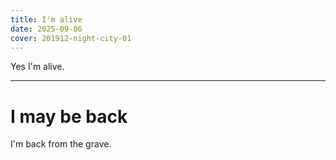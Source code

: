 ```yaml
---
title: I'm alive
date: 2025-09-06
cover: 201912-night-city-01
---
```


Yes I'm alive.

---

# I may be back

I'm back from the grave.

